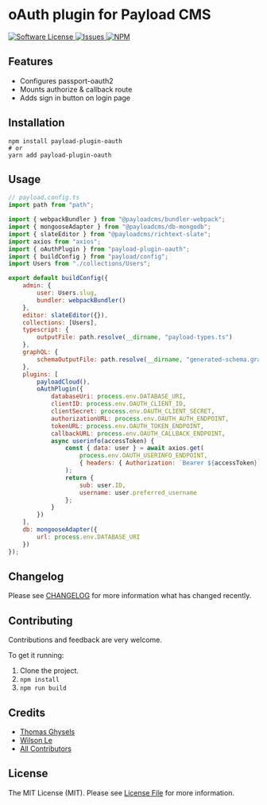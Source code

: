 # oAuth plugin for Payload CMS

<a href="LICENSE">
  <img src="https://img.shields.io/badge/license-MIT-brightgreen.svg" alt="Software License" />
</a>
<a href="https://github.com/thgh/payload-plugin-oauth/issues">
  <img src="https://img.shields.io/github/issues/thgh/payload-plugin-oauth.svg" alt="Issues" />
</a>
<a href="https://npmjs.org/package/payload-plugin-oauth">
  <img src="https://img.shields.io/npm/v/payload-plugin-oauth.svg?style=flat-squar" alt="NPM" />
</a>

## Features

- Configures passport-oauth2
- Mounts authorize & callback route
- Adds sign in button on login page

## Installation

```
npm install payload-plugin-oauth
# or
yarn add payload-plugin-oauth
```

## Usage

```js
// payload.config.ts
import path from "path";

import { webpackBundler } from "@payloadcms/bundler-webpack";
import { mongooseAdapter } from "@payloadcms/db-mongodb";
import { slateEditor } from "@payloadcms/richtext-slate";
import axios from "axios";
import { oAuthPlugin } from "payload-plugin-oauth";
import { buildConfig } from "payload/config";
import Users from "./collections/Users";

export default buildConfig({
	admin: {
		user: Users.slug,
		bundler: webpackBundler()
	},
	editor: slateEditor({}),
	collections: [Users],
	typescript: {
		outputFile: path.resolve(__dirname, "payload-types.ts")
	},
	graphQL: {
		schemaOutputFile: path.resolve(__dirname, "generated-schema.graphql")
	},
	plugins: [
		payloadCloud(),
		oAuthPlugin({
			databaseUri: process.env.DATABASE_URI,
			clientID: process.env.OAUTH_CLIENT_ID,
			clientSecret: process.env.OAUTH_CLIENT_SECRET,
			authorizationURL: process.env.OAUTH_AUTH_ENDPOINT,
			tokenURL: process.env.OAUTH_TOKEN_ENDPOINT,
			callbackURL: process.env.OAUTH_CALLBACK_ENDPOINT,
			async userinfo(accessToken) {
				const { data: user } = await axios.get(
					process.env.OAUTH_USERINFO_ENDPOINT,
					{ headers: { Authorization: `Bearer ${accessToken}` } }
				);
				return {
					sub: user.ID,
					username: user.preferred_username
				};
			}
		})
	],
	db: mongooseAdapter({
		url: process.env.DATABASE_URI
	})
});
```

## Changelog

Please see [CHANGELOG](CHANGELOG.md) for more information what has changed recently.

## Contributing

Contributions and feedback are very welcome.

To get it running:

1. Clone the project.
2. `npm install`
3. `npm run build`

## Credits

- [Thomas Ghysels](https://github.com/thgh)
- [Wilson Le](https://github.com/wilsonle)
- [All Contributors][link-contributors]

## License

The MIT License (MIT). Please see [License File](LICENSE) for more information.

[link-contributors]: ../../contributors
